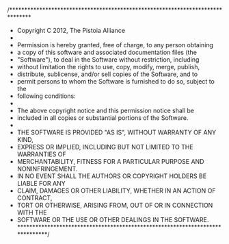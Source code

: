 /*******************************************************************************
 * Copyright C 2012, The Pistoia Alliance
 * 
 * Permission is hereby granted, free of charge, to any person obtaining
 * a copy of this software and associated documentation files (the
 * "Software"), to deal in the Software without restriction, including
 * without limitation the rights to use, copy, modify, merge, publish,
 * distribute, sublicense, and/or sell copies of the Software, and to
 * permit persons to whom the Software is furnished to do so, subject to the 
 * following conditions:
 * 
 * The above copyright notice and this permission notice shall be
 * included in all copies or substantial portions of the Software.
 * 
 * THE SOFTWARE IS PROVIDED "AS IS", WITHOUT WARRANTY OF ANY KIND,
 * EXPRESS OR IMPLIED, INCLUDING BUT NOT LIMITED TO THE WARRANTIES OF
 * MERCHANTABILITY, FITNESS FOR A PARTICULAR PURPOSE AND NONINFRINGEMENT.
 * IN NO EVENT SHALL THE AUTHORS OR COPYRIGHT HOLDERS BE LIABLE FOR ANY
 * CLAIM, DAMAGES OR OTHER LIABILITY, WHETHER IN AN ACTION OF CONTRACT,
 * TORT OR OTHERWISE, ARISING FROM, OUT OF OR IN CONNECTION WITH THE
 * SOFTWARE OR THE USE OR OTHER DEALINGS IN THE SOFTWARE.
 ******************************************************************************/
